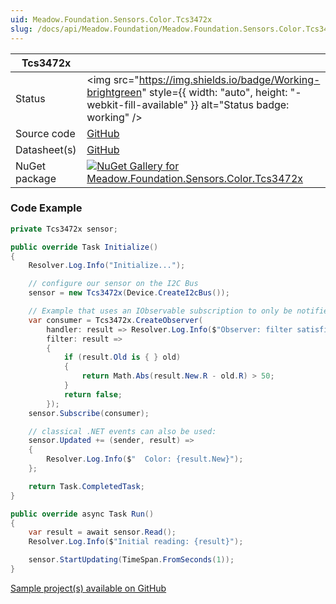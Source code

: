 ```yaml
---
uid: Meadow.Foundation.Sensors.Color.Tcs3472x
slug: /docs/api/Meadow.Foundation/Meadow.Foundation.Sensors.Color.Tcs3472x
---
```


| Tcs3472x | |
|--------|--------|
| Status | <img src="https://img.shields.io/badge/Working-brightgreen" style={{ width: "auto", height: "-webkit-fill-available" }} alt="Status badge: working" /> |
| Source code | [GitHub](https://github.com/WildernessLabs/Meadow.Foundation/tree/main/Source/Meadow.Foundation.Peripherals/Sensors.Color.Tcs3472x) |
| Datasheet(s) | [GitHub](https://github.com/WildernessLabs/Meadow.Foundation/tree/main/Source/Meadow.Foundation.Peripherals/Sensors.Color.Tcs3472x/Datasheet) |
| NuGet package | <a href="https://www.nuget.org/packages/Meadow.Foundation.Sensors.Color.Tcs3472x/" target="_blank"><img src="https://img.shields.io/nuget/v/Meadow.Foundation.Sensors.Color.Tcs3472x.svg?label=Meadow.Foundation.Sensors.Color.Tcs3472x" alt="NuGet Gallery for Meadow.Foundation.Sensors.Color.Tcs3472x" /></a> |
### Code Example

```csharp
private Tcs3472x sensor;

public override Task Initialize()
{
    Resolver.Log.Info("Initialize...");

    // configure our sensor on the I2C Bus
    sensor = new Tcs3472x(Device.CreateI2cBus());

    // Example that uses an IObservable subscription to only be notified when the filter is satisfied
    var consumer = Tcs3472x.CreateObserver(
        handler: result => Resolver.Log.Info($"Observer: filter satisfied: {result.New}, old: {result.Old}"),
        filter: result =>
        {
            if (result.Old is { } old)
            {
                return Math.Abs(result.New.R - old.R) > 50;
            }
            return false;
        });
    sensor.Subscribe(consumer);

    // classical .NET events can also be used:
    sensor.Updated += (sender, result) =>
    {
        Resolver.Log.Info($"  Color: {result.New}");
    };

    return Task.CompletedTask;
}

public override async Task Run()
{
    var result = await sensor.Read();
    Resolver.Log.Info($"Initial reading: {result}");

    sensor.StartUpdating(TimeSpan.FromSeconds(1));
}

```

[Sample project(s) available on GitHub](https://github.com/WildernessLabs/Meadow.Foundation/tree/main/Source/Meadow.Foundation.Peripherals/Sensors.Color.Tcs3472x/Samples/Tcs3472x_Sample)

